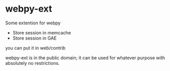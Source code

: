 webpy-ext
=========

Some extention for webpy

* Store session in memcache
* Store session in GAE

you can put it in web/contrib

webpy-ext is in the public domain; it can be used for whatever purpose with absolutely no restrictions.
